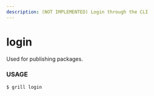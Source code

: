 ```yaml
---
description: (NOT IMPLEMENTED) Login through the CLI
---
```


# login

Used for publishing packages.

### USAGE

```
$ grill login
```
